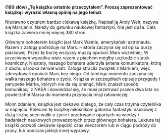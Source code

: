 **(160 słów) „Tę książku ostatnio przeczytałem”. Proszę zaprezentować książkę i wyrazić własną opinię na jego temat.**

Niedawno czytałem bardzo ciekawą książkę.
Napisał ją Andy Weir, nazywa się Marsjanin.
Należy do gatunku naukowej fantastyki.
Nie jest duża.
Cała książka zawiera mniej więcej 380 stron.

Głównym bohaterem książki jest Mark Watnie, amerykański astronauta.
Razem z załogą podróżuje na Mars.
Historia zaczyna się od opisu burzy piaskowej.
Przez tę burzę wszyscy muszą opuścić Mars wcześniej.
W przeciwnym wypadku wiatr razem z piachem mógłby uszkodzić statek kosmiczny.
Niestety, naszego bohatera uderzyła antena komunikatora, którą z dachu ośrodka zerwał wiatr.
Załoga straciła związek z Markiem, więc zdecydowali opuścić Mars bez niego.
Od tamtego momentu zaczyna się walka naszego bohatera o życie.
Książka w szczegółach opisuje przygody i perypetie Marka, których nie da się ominąć.
Mark znalazł sposób komunikacji z NASA i dowiedział się, że musi przetrwać prawie dwa lata na powierzchni Marsa do momentu przybycia misji ratowniczej.

Moim zdaniem, książka jest ciekawa dlatego, że cały czas trzyma czytelnika w napięciu.
Polecam tę książkę miłośnikom gatunku fantastyki naukowej z dużą liczbą scen walki o życie i przetrwanie opartych na wiedzy i badaniach naukowych prowadzonych przez głównego bohatera.
Lektura tej książki pozwoli ciekawie spędzić czas wieczorem lub w ciągu podróży do pracy, lub podczas jakiejś innej wyprawy.

